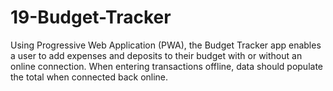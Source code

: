 # 19-Budget-Tracker
Using Progressive Web Application (PWA), the Budget Tracker app enables a user to add expenses and deposits to their budget with or without an online connection. When entering transactions offline, data should populate the total when connected back online.
